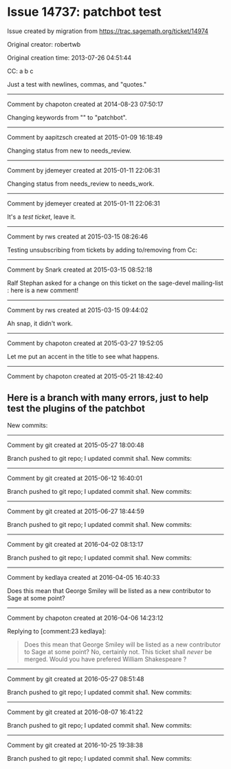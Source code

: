 # Issue 14737: patchbot test

Issue created by migration from https://trac.sagemath.org/ticket/14974

Original creator: robertwb

Original creation time: 2013-07-26 04:51:44

CC:  a b c

Just a test with
newlines, commas, and "quotes."


---

Comment by chapoton created at 2014-08-23 07:50:17

Changing keywords from "" to "patchbot".


---

Comment by aapitzsch created at 2015-01-09 16:18:49

Changing status from new to needs_review.


---

Comment by jdemeyer created at 2015-01-11 22:06:31

Changing status from needs_review to needs_work.


---

Comment by jdemeyer created at 2015-01-11 22:06:31

It's a _test ticket_, leave it.


---

Comment by rws created at 2015-03-15 08:26:46

Testing unsubscribing from tickets by adding to/removing from Cc:


---

Comment by Snark created at 2015-03-15 08:52:18

Ralf Stephan asked for a change on this ticket on the sage-devel mailing-list : here is a new comment!


---

Comment by rws created at 2015-03-15 09:44:02

Ah snap, it didn't work.


---

Comment by chapoton created at 2015-03-27 19:52:05

Let me put an accent in the title to see what happens.


---

Comment by chapoton created at 2015-05-21 18:42:40

Here is a branch with many errors, just to help test the plugins of the patchbot
----
New commits:


---

Comment by git created at 2015-05-27 18:00:48

Branch pushed to git repo; I updated commit sha1. New commits:


---

Comment by git created at 2015-06-12 16:40:01

Branch pushed to git repo; I updated commit sha1. New commits:


---

Comment by git created at 2015-06-27 18:44:59

Branch pushed to git repo; I updated commit sha1. New commits:


---

Comment by git created at 2016-04-02 08:13:17

Branch pushed to git repo; I updated commit sha1. New commits:


---

Comment by kedlaya created at 2016-04-05 16:40:33

Does this mean that George Smiley will be listed as a new contributor to Sage at some point?


---

Comment by chapoton created at 2016-04-06 14:23:12

Replying to [comment:23 kedlaya]:
> Does this mean that George Smiley will be listed as a new contributor to Sage at some point?
No, certainly not. This ticket shall *never* be merged. Would you have prefered William Shakespeare ?


---

Comment by git created at 2016-05-27 08:51:48

Branch pushed to git repo; I updated commit sha1. New commits:


---

Comment by git created at 2016-08-07 16:41:22

Branch pushed to git repo; I updated commit sha1. New commits:


---

Comment by git created at 2016-10-25 19:38:38

Branch pushed to git repo; I updated commit sha1. New commits:
